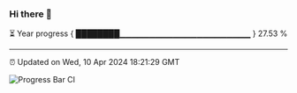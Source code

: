 ### Hi there 👋

⏳ Year progress { ████████▁▁▁▁▁▁▁▁▁▁▁▁▁▁▁▁▁▁▁▁▁▁ } 27.53 %

---

⏰ Updated on Wed, 10 Apr 2024 18:21:29 GMT

![Progress Bar CI](https://github.com/liununu/liununu/workflows/Progress%20Bar%20CI/badge.svg)
